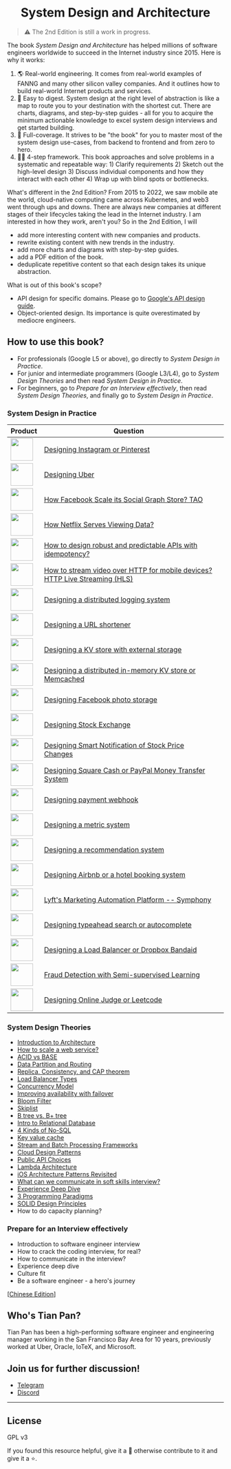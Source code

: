 <h1 align="center">System Design and Architecture</h1>

> ⚠️ The 2nd Edition is still a work in progress.

The book *System Design and Architecture* has helped millions of software engineers worldwide to succeed in the Internet industry since 2015. Here is why it works:

1. 🌎 Real-world engineering. It comes from real-world examples of FANNG and many other silicon valley companies. And it outlines how to build real-world Internet products and services.
2. 🍕 Easy to digest. System design at the right level of abstraction is like a map to route you to your destination with the shortest cut. There are charts, diagrams, and step-by-step guides - all for you to acquire the minimum actionable knowledge to excel system design interviews and get started building.
3. 🤲 Full-coverage. It strives to be "the book" for you to master most of the system design use-cases, from backend to frontend and from zero to hero.
4. 🚶‍♀️ 4-step framework. This book approaches and solve problems in a systematic and repeatable way: 1) Clarify requirements 2) Sketch out the high-level design 3) Discuss individual components and how they interact with each other 4) Wrap up with blind spots or bottlenecks.

What's different in the 2nd Edition? From 2015 to 2022, we saw mobile ate the world, cloud-native computing came across Kubernetes, and web3 went through ups and downs. There are always new companies at different stages of their lifecycles taking the lead in the Internet industry. I am interested in how they work, aren't you? So in the 2nd Edition, I will

* add more interesting content with new companies and products.
* rewrite existing content with new trends in the industry.
* add more charts and diagrams with step-by-step guides.
* add a PDF edition of the book.
* deduplicate repetitive content so that each design takes its unique abstraction.

What is out of this book's scope?

* API design for specific domains. Please go to [Google's API design guide](https://cloud.google.com/apis/design).
* Object-oriented design. Its importance is quite overestimated by mediocre engineers.

## How to use this book?

* For professionals (Google L5 or above), go directly to *System Design in Practice*.
* For junior and intermediate programmers (Google L3/L4), go to *System Design Theories* and then read *System Design in Practice*.
* For beginners, go to *Prepare for an Interview effectively*, then read *System Design Theories*, and finally go to *System Design in Practice*.

### System Design in Practice

| Product                                                                                                              | Question                                                                                                                             |     |
| -------------------------------------------------------------------------------------------------------------------- | ------------------------------------------------------------------------------------------------------------------------------------ | --- |
| <img src="https://res.cloudinary.com/dohtidfqh/image/upload/v1580708936/web-guiguio/instagram.png" width="52" />     | [Designing Instagram or Pinterest](./en/2016-02-13-crack-the-system-design-interview.md)                                             |     |
| <img src="https://res.cloudinary.com/dohtidfqh/image/upload/v1580708917/web-guiguio/uber.png" width="52" />          | [Designing Uber](./en/120-designing-uber.md)                                                                                         |     |
| <img src="https://res.cloudinary.com/dohtidfqh/image/upload/v1580709369/web-guiguio/facebook.png" width="52" />      | [How Facebook Scale its Social Graph Store? TAO](./en/49-facebook-tao.md)                                                            |     |
| <img src="https://res.cloudinary.com/dohtidfqh/image/upload/v1580709414/web-guiguio/netflix.png" width="52" />       | [How Netflix Serves Viewing Data?](./en/45-how-to-design-netflix-view-state-service.md)                                              |     |
| <img src="https://res.cloudinary.com/dohtidfqh/image/upload/v1580709444/web-guiguio/stripe.png" width="52" />        | [How to design robust and predictable APIs with idempotency?](./en/43-how-to-design-robust-and-predictable-apis-with-idempotency.md) |     |
| <img src="https://res.cloudinary.com/dohtidfqh/image/upload/v1580709414/web-guiguio/netflix.png" width="52" />       | [How to stream video over HTTP for mobile devices? HTTP Live Streaming (HLS)](./en/38-how-to-stream-video-over-http.md)              |     |
| <img src="https://res.cloudinary.com/dohtidfqh/image/upload/v1580709618/web-guiguio/confluent.png" width="52" />     | [Designing a distributed logging system](./en/61-what-is-apache-kafka.md)                                                            |     |
| <img src="https://res.cloudinary.com/dohtidfqh/image/upload/v1580709677/web-guiguio/twitter.png" width="52" />       | [Designing a URL shortener](./en/84-designing-a-url-shortener.md)                                                                    |     |
| <img src="https://res.cloudinary.com/dohtidfqh/image/upload/v1580709990/web-guiguio/linkedin.png" width="52" />      | [Designing a KV store with external storage](./en/97-designing-a-kv-store-with-external-storage.md)                                  |     |
| <img src="https://res.cloudinary.com/dohtidfqh/image/upload/v1580709823/web-guiguio/memcached.png" width="52" />     | [Designing a distributed in-memory KV store or Memcached](./en/174-designing-memcached.md)                                           |     |
| <img src="https://res.cloudinary.com/dohtidfqh/image/upload/v1580709369/web-guiguio/facebook.png" width="52" />      | [Designing Facebook photo storage](./en/121-designing-facebook-photo-storage.md)                                                     |     |
| <img src="https://res.cloudinary.com/dohtidfqh/image/upload/v1580710037/web-guiguio/robinhood.png" width="52" />     | [Designing Stock Exchange](./en/161-designing-stock-exchange.md)                                                                     |     |
| <img src="https://res.cloudinary.com/dohtidfqh/image/upload/v1580710037/web-guiguio/robinhood.png" width="52" />     | [Designing Smart Notification of Stock Price Changes](./en/162-designing-smart-notification-of-stock-price-changes.md)               |     |
| <img src="https://res.cloudinary.com/dohtidfqh/image/upload/v1580710085/web-guiguio/square.png" width="52" />        | [Designing Square Cash or PayPal Money Transfer System](./en/167-designing-paypal-money-transfer.md)                                 |     |
| <img src="https://res.cloudinary.com/dohtidfqh/image/upload/v1580709444/web-guiguio/stripe.png" width="52" />        | [Designing payment webhook](./en/166-designing-payment-webhook.md)                                                                   |     |
| <img src="https://res.cloudinary.com/dohtidfqh/image/upload/v1580710137/web-guiguio/grafana.jpg" width="52" />       | [Designing a metric system](./en/168-designing-a-metric-system.md)                                                                   |     |
| <img src="https://res.cloudinary.com/dohtidfqh/image/upload/v1580710354/web-guiguio/tiktok.webp" width="52" />       | [Designing a recommendation system](./en/140-designing-a-recommendation-system.md)                                                   |     |
| <img src="https://res.cloudinary.com/dohtidfqh/image/upload/v1580710222/web-guiguio/airbnb.png" width="52" />        | [Designing Airbnb or a hotel booking system](./en/177-designing-Airbnb-or-a-hotel-booking-system.md)                                 |     |
| <img src="https://res.cloudinary.com/dohtidfqh/image/upload/v1580710390/web-guiguio/lyft.png" width="52" />          | [Lyft's Marketing Automation Platform -- Symphony](./en/178-lyft-marketing-automation-symphony.md)                                   |     |
| <img src="https://res.cloudinary.com/dohtidfqh/image/upload/v1580709990/web-guiguio/linkedin.png" width="52" />      | [Designing typeahead search or autocomplete](./en/179-designing-typeahead-search-or-autocomplete.md)                                 |     |
| <img src="https://res.cloudinary.com/dohtidfqh/image/upload/v1580710529/web-guiguio/nginx.jpg" width="52" />         | [Designing a Load Balancer or Dropbox Bandaid](./en/182-designing-l7-load-balancer.md)                                               |     |
| <img src="https://res.cloudinary.com/dohtidfqh/image/upload/v1580708917/web-guiguio/uber.png" width="52" />          | [Fraud Detection with Semi-supervised Learning](./en/136-fraud-detection-with-semi-supervised-learning.md)                           |     |
| <img src="https://res.cloudinary.com/dohtidfqh/image/upload/v1595029150/web-guiguio/favicon-32x32.png" width="52" /> | [Designing Online Judge or Leetcode](https://tianpan.co/notes/243-designing-online-judge-or-leetcode)                                |     |

### System Design Theories

* [Introduction to Architecture](./en/145-introduction-to-architecture.md)
* [How to scale a web service?](./en/41-how-to-scale-a-web-service.md)
* [ACID vs BASE](./en/2018-07-26-acid-vs-base.md)
* [Data Partition and Routing](./en/2018-07-21-data-partition-and-routing.md)
* [Replica, Consistency, and CAP theorem](./en/2018-07-24-replica-and-consistency.md)
* [Load Balancer Types](./en/2018-07-23-load-balancer-types.md)
* [Concurrency Model](./en/181-concurrency-models.md)
* [Improving availability with failover](./en/85-improving-availability-with-failover.md)
* [Bloom Filter](./en/68-bloom-filter.md)
* [Skiplist](./en/69-skiplist.md)
* [B tree vs. B+ tree](./en/2018-07-22-b-tree-vs-b-plus-tree.md)
* [Intro to Relational Database](./en/80-relational-database.md)
* [4 Kinds of No-SQL](./en/78-four-kinds-of-no-sql.md)
* [Key value cache](./en/122-key-value-cache.md)
* [Stream and Batch Processing Frameworks](./en/137-stream-and-batch-processing.md)
* [Cloud Design Patterns](./en/2018-07-10-cloud-design-patterns.md)
* [Public API Choices](./en/66-public-api-choices.md)
* [Lambda Architecture](./en/83-lambda-architecture.md)
* [iOS Architecture Patterns Revisited](./en/123-ios-architecture-patterns-revisited.md)
* [What can we communicate in soft skills interview?](./en/63-soft-skills-interview.md)
* [Experience Deep Dive](./en/2018-07-20-experience-deep-dive.md)
* [3 Programming Paradigms](./en/11-three-programming-paradigms.md)
* [SOLID Design Principles](./en/12-solid-design-principles.md)
* How to do capacity planning?

### Prepare for an Interview effectively

* Introduction to software engineer interview
* How to crack the coding interview, for real?
* How to communicate in the interview?
* Experience deep dive
* Culture fit
* Be a software engineer - a hero's journey

[[Chinese Edition](./zh-CN/README.md)]



## Who's Tian Pan?

Tian Pan has been a high-performing software engineer and engineering manager working in the San Francisco Bay Area for 10 years, previously worked at Uber, Oracle, IoTeX, and Microsoft.

## Join us for further discussion!

* [Telegram](https://t.me/system_design_and_architecture)
* [Discord](https://discord.gg/Pb5YbK3ykN)

---
## License

GPL v3

If you found this resource helpful, give it a 🌟 otherwise contribute to it and give it a ⭐️.
